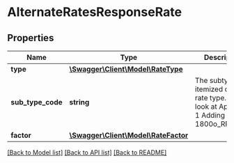 # AlternateRatesResponseRate

## Properties
Name | Type | Description | Notes
------------ | ------------- | ------------- | -------------
**type** | [**\Swagger\Client\Model\RateType**](RateType.md) |  | 
**sub_type_code** | **string** | The subtype of itemized charges rate type. Please look at Appendix 1 Adding for 1800o_RFC8654 | [optional] 
**factor** | [**\Swagger\Client\Model\RateFactor**](RateFactor.md) |  | 

[[Back to Model list]](../../README.md#documentation-for-models) [[Back to API list]](../../README.md#documentation-for-api-endpoints) [[Back to README]](../../README.md)

